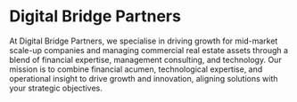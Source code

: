 # Digital Bridge Partners

At Digital Bridge Partners, we specialise in driving growth for mid-market scale-up companies and managing commercial real estate assets through a blend of financial expertise, management consulting, and technology. Our mission is to combine financial acumen, technological expertise, and operational insight to drive growth and innovation, aligning solutions with your strategic objectives.
